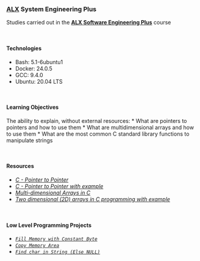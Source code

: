 ### [ALX](https://www.alxafrica.com/) System Engineering Plus

Studies carried out in the **[ALX Software Engineering Plus](https://www.alxafrica.com/software-engineering-plus/)** course

<br />

#### Technologies

* Bash:     5.1-6ubuntu1
* Docker:   24.0.5
* GCC:      9.4.0
* Ubuntu:   20.04 LTS

<br />

#### Learning Objectives

The ability to explain, without external resources:
    * What are pointers to pointers and how to use them
    * What are multidimensional arrays and how to use them
    * What are the most common C standard library functions to manipulate strings

<br />

#### Resources

* _[C - Pointer to Pointer](https://www.tutorialspoint.com/cprogramming/c_pointer_to_pointer.htm)_
* _[C - Pointer to Pointer with example](https://beginnersbook.com/2014/01/c-pointer-to-pointer/)_
* _[Multi-dimensional Arrays in C](https://www.tutorialspoint.com/cprogramming/c_multi_dimensional_arrays.htm)_
* _[Two dimensional (2D) arrays in C programming with example](https://beginnersbook.com/2014/01/2d-arrays-in-c-example/)_

<br />

#### Low Level Programming Projects

* _[`Fill Memory with Constant Byte`](0-memset.c)_
* _[`Copy Memory Area`](1-memcpy.c)_
* _[`Find char in String (Else NULL)`](2-strchr.c)_

<br />
